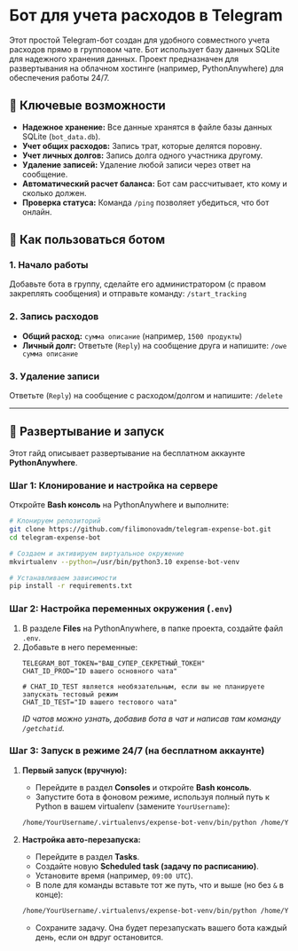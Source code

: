 # Бот для учета расходов в Telegram

Этот простой Telegram-бот создан для удобного совместного учета расходов прямо в групповом чате. Бот использует базу данных SQLite для надежного хранения данных.
Проект предназначен для развертывания на облачном хостинге (например, PythonAnywhere) для обеспечения работы 24/7.

## 🚀 Ключевые возможности

*   **Надежное хранение:** Все данные хранятся в файле базы данных SQLite (`bot_data.db`).
*   **Учет общих расходов:** Запись трат, которые делятся поровну.
*   **Учет личных долгов:** Запись долга одного участника другому.
*   **Удаление записей:** Удаление любой записи через ответ на сообщение.
*   **Автоматический расчет баланса:** Бот сам рассчитывает, кто кому и сколько должен.
*   **Проверка статуса:** Команда `/ping` позволяет убедиться, что бот онлайн.

## 🤖 Как пользоваться ботом

### 1. Начало работы
Добавьте бота в группу, сделайте его администратором (с правом закреплять сообщения) и отправьте команду:
`/start_tracking`

### 2. Запись расходов
*   **Общий расход:** `сумма описание` (например, `1500 продукты`)
*   **Личный долг:** Ответьте (`Reply`) на сообщение друга и напишите: `/owe сумма описание`

### 3. Удаление записи
Ответьте (`Reply`) на сообщение с расходом/долгом и напишите:
`/delete`

---

## 🔧 Развертывание и запуск

Этот гайд описывает развертывание на бесплатном аккаунте **PythonAnywhere**.

### Шаг 1: Клонирование и настройка на сервере
Откройте **Bash консоль** на PythonAnywhere и выполните:
```bash
# Клонируем репозиторий
git clone https://github.com/filimonovadm/telegram-expense-bot.git
cd telegram-expense-bot

# Создаем и активируем виртуальное окружение
mkvirtualenv --python=/usr/bin/python3.10 expense-bot-venv

# Устанавливаем зависимости
pip install -r requirements.txt
```

### Шаг 2: Настройка переменных окружения (`.env`)
1.  В разделе **Files** на PythonAnywhere, в папке проекта, создайте файл `.env`.
2.  Добавьте в него переменные:
    ```env
    TELEGRAM_BOT_TOKEN="ВАШ_СУПЕР_СЕКРЕТНЫЙ_ТОКЕН"
    CHAT_ID_PROD="ID вашего основного чата"

    # CHAT_ID_TEST является необязательным, если вы не планируете запускать тестовый режим
    CHAT_ID_TEST="ID вашего тестового чата"
    ```
    *ID чатов можно узнать, добавив бота в чат и написав там команду `/getchatid`.*


### Шаг 3: Запуск в режиме 24/7 (на бесплатном аккаунте)

1.  **Первый запуск (вручную):**
    *   Перейдите в раздел **Consoles** и откройте **Bash консоль**.
    *   Запустите бота в фоновом режиме, используя полный путь к Python в вашем virtualenv (замените `YourUsername`):
    ```bash
    /home/YourUsername/.virtualenvs/expense-bot-venv/bin/python /home/YourUsername/telegram-expense-bot/main.py --env prod &
    ```

2.  **Настройка авто-перезапуска:**
    *   Перейдите в раздел **Tasks**.
    *   Создайте новую **Scheduled task (задачу по расписанию)**.
    *   Установите время (например, `09:00 UTC`).
    *   В поле для команды вставьте тот же путь, что и выше (но без `&` в конце):
    ```bash
    /home/YourUsername/.virtualenvs/expense-bot-venv/bin/python /home/YourUsername/telegram-expense-bot/main.py --env prod
    ```
    *   Сохраните задачу. Она будет перезапускать вашего бота каждый день, если он вдруг остановится.
